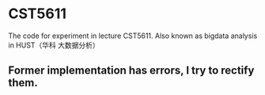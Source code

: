 # CST5611
The code for experiment in lecture CST5611.
Also known as bigdata analysis in HUST（华科 大数据分析）

## Former implementation has errors, I try to rectify them.